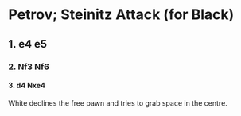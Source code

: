 # Petrov; Steinitz Attack (for Black)

## 1. e4 e5

### 2. Nf3 Nf6

#### 3. d4 Nxe4

White declines the free pawn and tries to grab space in the centre.

